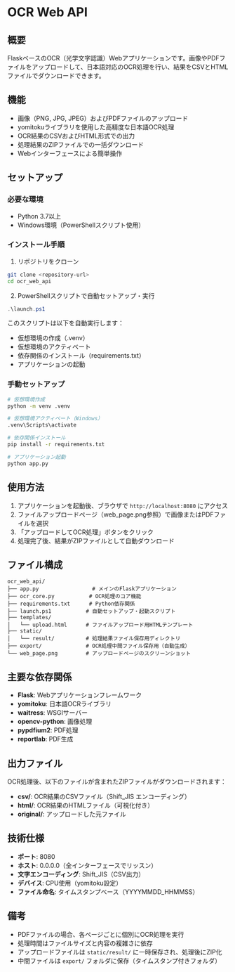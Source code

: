 # OCR Web API

## 概要
FlaskベースのOCR（光学文字認識）Webアプリケーションです。画像やPDFファイルをアップロードして、日本語対応のOCR処理を行い、結果をCSVとHTMLファイルでダウンロードできます。

## 機能
- 画像（PNG, JPG, JPEG）およびPDFファイルのアップロード
- yomitokuライブラリを使用した高精度な日本語OCR処理
- OCR結果のCSVおよびHTML形式での出力
- 処理結果のZIPファイルでの一括ダウンロード
- Webインターフェースによる簡単操作

## セットアップ

### 必要な環境
- Python 3.7以上
- Windows環境（PowerShellスクリプト使用）

### インストール手順

1. リポジトリをクローン
```bash
git clone <repository-url>
cd ocr_web_api
```

2. PowerShellスクリプトで自動セットアップ・実行
```powershell
.\launch.ps1
```

このスクリプトは以下を自動実行します：
- 仮想環境の作成（.venv）
- 仮想環境のアクティベート
- 依存関係のインストール（requirements.txt）
- アプリケーションの起動

### 手動セットアップ
```bash
# 仮想環境作成
python -m venv .venv

# 仮想環境アクティベート（Windows）
.venv\Scripts\activate

# 依存関係インストール
pip install -r requirements.txt

# アプリケーション起動
python app.py
```

## 使用方法

1. アプリケーションを起動後、ブラウザで `http://localhost:8080` にアクセス
2. ファイルアップロードページ（web_page.png参照）で画像またはPDFファイルを選択
3. 「アップロードしてOCR処理」ボタンをクリック
4. 処理完了後、結果がZIPファイルとして自動ダウンロード

## ファイル構成

```
ocr_web_api/
├── app.py                 # メインのFlaskアプリケーション
├── ocr_core.py           # OCR処理のコア機能
├── requirements.txt      # Python依存関係
├── launch.ps1           # 自動セットアップ・起動スクリプト
├── templates/
│   └── upload.html      # ファイルアップロード用HTMLテンプレート
├── static/
│   └── result/          # 処理結果ファイル保存用ディレクトリ
├── export/              # OCR処理中間ファイル保存用（自動生成）
└── web_page.png         # アップロードページのスクリーンショット
```

## 主要な依存関係

- **Flask**: Webアプリケーションフレームワーク
- **yomitoku**: 日本語OCRライブラリ
- **waitress**: WSGIサーバー
- **opencv-python**: 画像処理
- **pypdfium2**: PDF処理
- **reportlab**: PDF生成

## 出力ファイル

OCR処理後、以下のファイルが含まれたZIPファイルがダウンロードされます：

- **csv/**: OCR結果のCSVファイル（Shift_JIS エンコーディング）
- **html/**: OCR結果のHTMLファイル（可視化付き）
- **original/**: アップロードした元ファイル

## 技術仕様

- **ポート**: 8080
- **ホスト**: 0.0.0.0（全インターフェースでリッスン）
- **文字エンコーディング**: Shift_JIS（CSV出力）
- **デバイス**: CPU使用（yomitoku設定）
- **ファイル命名**: タイムスタンプベース（YYYYMMDD_HHMMSS）

## 備考

- PDFファイルの場合、各ページごとに個別にOCR処理を実行
- 処理時間はファイルサイズと内容の複雑さに依存
- アップロードファイルは `static/result/` に一時保存され、処理後にZIP化
- 中間ファイルは `export/` フォルダに保存（タイムスタンプ付きフォルダ）